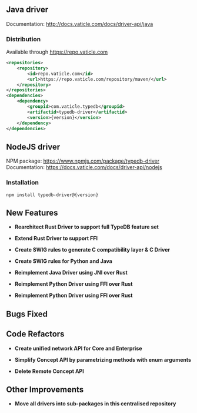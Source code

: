 ## Java driver

Documentation: http://docs.vaticle.com/docs/driver-api/java

### Distribution

Available through https://repo.vaticle.com

```xml
<repositories>
    <repository>
        <id>repo.vaticle.com</id>
        <url>https://repo.vaticle.com/repository/maven/</url>
    </repository>
</repositories>
<dependencies>
    <dependency>
        <groupid>com.vaticle.typedb</groupid>
        <artifactid>typedb-driver</artifactid>
        <version>{version}</version>
    </dependency>
</dependencies>
```

## NodeJS driver

NPM package: https://www.npmjs.com/package/typedb-driver
Documentation: https://docs.vaticle.com/docs/driver-api/nodejs

### Installation

```
npm install typedb-driver@{version}
```

## New Features

- **Rearchitect Rust Driver to support full TypeDB feature set**

- **Extend Rust Driver to support FFI**

- **Create SWIG rules to generate C compatibility layer & C Driver**
 
- **Create SWIG rules for Python and Java**

- **Reimplement Java Driver using JNI over Rust**

- **Reimplement Python Driver using FFI over Rust**

- **Reimplement Python Driver using FFI over Rust**


## Bugs Fixed

## Code Refactors

- **Create unified network API for Core and Enterprise**

- **Simplify Concept API by parametrizing methods with enum arguments**

- **Delete Remote Concept API**



## Other Improvements

- **Move all drivers into sub-packages in this centralised repository**

